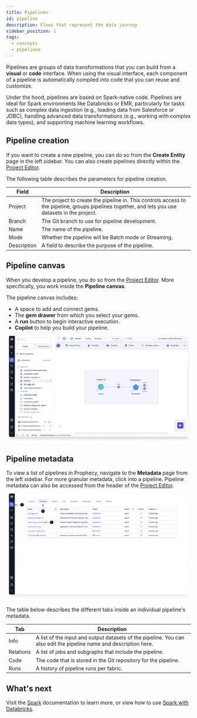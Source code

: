 ```yaml
---
title: Pipelines
id: pipeline
description: Flows that represent the data journey
sidebar_position: 1
tags:
  - concepts
  - pipelines
---
```


Pipelines are groups of data transformations that you can build from a **visual** or **code** interface. When using the visual interface, each component of a pipeline is automatically compiled into code that you can reuse and customize.

Under the hood, pipelines are based on Spark-native code. Pipelines are ideal for Spark environments like Databricks or EMR, particularly for tasks such as complex data ingestion (e.g., loading data from Salesforce or JDBC), handling advanced data transformations (e.g., working with complex data types), and supporting machine learning workflows.

## Pipeline creation

If you want to create a new pipeline, you can do so from the **Create Entity** page in the left sidebar. You can also create pipelines directly within the [Project Editor](/getting-started/concepts/project/#project-editor).

The following table describes the parameters for pipeline creation.

| Field       | Description                                                                                                                                       |
| ----------- | ------------------------------------------------------------------------------------------------------------------------------------------------- |
| Project     | The project to create the pipeline in. This controls access to the pipeline, groups pipelines together, and lets you use datasets in the project. |
| Branch      | The Git branch to use for pipeline development.                                                                                                   |
| Name        | The name of the pipeline.                                                                                                                         |
| Mode        | Whether the pipeline will be Batch mode or Streaming.                                                                                             |
| Description | A field to describe the purpose of the pipeline.                                                                                                  |

## Pipeline canvas

When you develop a pipeline, you do so from the [Project Editor](/getting-started/concepts/project/#project-editor). More specifically, you work inside the **Pipeline canvas**.

The pipeline canvas includes:

- A space to add and connect gems.
- The **gem drawer** from which you select your gems.
- A **run** button to begin interactive execution.
- **Copilot** to help you build your pipeline.

![Pipeline canvas](img/pipelines/pipeline-canvas.png)

## Pipeline metadata

To view a list of pipelines in Prophecy, navigate to the **Metadata** page from the left sidebar. For more granular metadata, click into a pipeline. Pipeline metadata can also be accessed from the header of the [Project Editor](/getting-started/concepts/project/#project-editor).

![Pipeline metadata](img/pipelines/pipeline-metadata.png)

The table below describes the different tabs inside an individual pipeline's metadata.

| Tab       | Description                                                                                                        |
| --------- | ------------------------------------------------------------------------------------------------------------------ |
| Info      | A list of the input and output datasets of the pipeline. You can also edit the pipeline name and description here. |
| Relations | A list of jobs and subgraphs that include the pipeline.                                                            |
| Code      | The code that is stored in the Git repository for the pipeline.                                                    |
| Runs      | A history of pipeline runs per fabric.                                                                             |

## What's next

Visit the [Spark](/Spark) documentation to learn more, or view how to use [Spark with Databricks](docs/getting-started/tutorials/spark-with-databricks.md).
